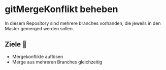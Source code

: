 # gitMergeKonflikt beheben
In diesem Repository sind mehrere branches vorhanden, die jeweils in den Master gemerged werden sollen. 


## Ziele :dart:
- Mergekonflikte auflösen
- Merge aus mehreren Branches gleichzeitig

